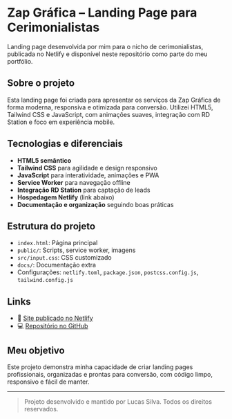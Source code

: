 # Zap Gráfica – Landing Page para Cerimonialistas

Landing page desenvolvida por mim para o nicho de cerimonialistas, publicada no Netlify e disponível neste repositório como parte do meu portfólio.

## Sobre o projeto
Esta landing page foi criada para apresentar os serviços da Zap Gráfica de forma moderna, responsiva e otimizada para conversão. Utilizei HTML5, Tailwind CSS e JavaScript, com animações suaves, integração com RD Station e foco em experiência mobile.

## Tecnologias e diferenciais
- **HTML5 semântico**
- **Tailwind CSS** para agilidade e design responsivo
- **JavaScript** para interatividade, animações e PWA
- **Service Worker** para navegação offline
- **Integração RD Station** para captação de leads
- **Hospedagem Netlify** (link abaixo)
- **Documentação e organização** seguindo boas práticas

## Estrutura do projeto
- `index.html`: Página principal
- `public/`: Scripts, service worker, imagens
- `src/input.css`: CSS customizado
- `docs/`: Documentação extra
- Configurações: `netlify.toml`, `package.json`, `postcss.config.js`, `tailwind.config.js`

## Links
- 🔗 [Site publicado no Netlify](https://zapcerimonial.netlify.app/)
- 💻 [Repositório no GitHub](https://github.com/svlucas7/zap-lp-nicho-cerimonial)

## Meu objetivo
Este projeto demonstra minha capacidade de criar landing pages profissionais, organizadas e prontas para conversão, com código limpo, responsivo e fácil de manter.

---

> Projeto desenvolvido e mantido por Lucas Silva. Todos os direitos reservados.
